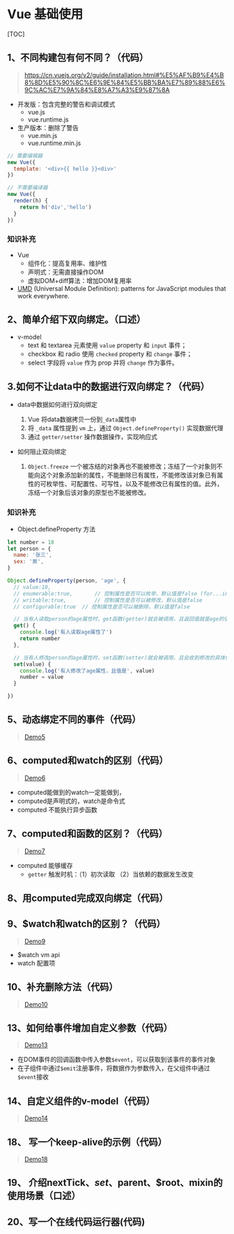# Vue 基础使用
[TOC]
## 1、不同构建包有何不同？（代码）
> https://cn.vuejs.org/v2/guide/installation.html#%E5%AF%B9%E4%B8%8D%E5%90%8C%E6%9E%84%E5%BB%BA%E7%89%88%E6%9C%AC%E7%9A%84%E8%A7%A3%E9%87%8A

- 开发版：包含完整的警告和调试模式
  - vue.js
  - vue.runtime.js
- 生产版本：删除了警告
  - vue.min.js
  - vue.runtime.min.js

```javaScript
// 需要编辑器
new Vue({
  template: '<div>{{ hello }}<div>'
})

// 不需要编译器
new Vue({
  render(h) {
    return h('div','hello')
  }
})
```

### 知识补充
- Vue 
  - 组件化：提高复用率、维护性
  - 声明式：无需直接操作DOM
  - 虚拟DOM+diff算法：增加DOM复用率
- [UMD](https://github.com/umdjs/umd) (Universal Module Definition): patterns for JavaScript modules that work everywhere.

## 2、简单介绍下双向绑定。（口述）
- v-model
  - text 和 textarea 元素使用 `value` property 和 `input` 事件；
  - checkbox 和 radio 使用 `checked` property 和 `change` 事件；
  - select 字段将 `value` 作为 prop 并将 `change` 作为事件。

## 3.如何不让data中的数据进行双向绑定？（代码）
- data中数据如何进行双向绑定
  1. Vue 将data数据拷贝一份到`_data`属性中
  2. 将 `_data` 属性提到 `vm` 上，通过 `Object.defineProperty()` 实现数据代理
  3. 通过 `getter/setter` 操作数据操作，实现响应式

- 如何阻止双向绑定
  1. `Object.freeze` 一个被冻结的对象再也不能被修改；冻结了一个对象则不能向这个对象添加新的属性，不能删除已有属性，不能修改该对象已有属性的可枚举性、可配置性、可写性，以及不能修改已有属性的值。此外，冻结一个对象后该对象的原型也不能被修改。

### 知识补充
- Object.defineProperty 方法
```javaScript
let number = 18
let person = {
  name: '张三',
  sex: '男',
}

Object.defineProperty(person, 'age', {
  // value:18,
  // enumerable:true,		// 控制属性是否可以枚举，默认值是false (for...in 或 Object.keys 方法)
  // writable:true,			// 控制属性是否可以被修改，默认值是false
  // configurable:true	// 控制属性是否可以被删除，默认值是false

  // 当有人读取person的age属性时，get函数(getter)就会被调用，且返回值就是age的值
  get() {
    console.log('有人读取age属性了')
    return number
  },

  // 当有人修改person的age属性时，set函数(setter)就会被调用，且会收到修改的具体值
  set(value) {
    console.log('有人修改了age属性，且值是', value)
    number = value
  }

})
```
## 5、动态绑定不同的事件（代码）
> [Demo5](Learning1-demo/demo05.html)

## 6、computed和watch的区别（代码）
> [Demo6](Learning1-demo/demo06.html)
- computed能做到的watch一定能做到，
- computed是声明式的，watch是命令式
- computed 不能执行异步函数

## 7、computed和函数的区别？（代码）
> [Demo7](Learning1-demo/demo07.html)
- computed 能够缓存
  - `getter` 触发时机：（1）初次读取 （2）当依赖的数据发生改变

## 8、用computed完成双向绑定（代码）


## 9、$watch和watch的区别？（代码）
> [Demo9](Learning1-demo/demo09.html)
- $watch vm api
- watch 配置项

## 10、补充删除方法（代码）
> [Demo10](https://codesandbox.io/s/veevalidate-components-element-ui-veevalidate-3-0-forked-i7p6xb?file=/src/App.vue)

## 13、如何给事件增加自定义参数（代码）
> [Demo13](Learning1-demo/demo13.html)
- 在DOM事件的回调函数中传入参数`$event`，可以获取到该事件的事件对象
- 在子组件中通过`$emit`注册事件，将数据作为参数传入，在父组件中通过`$event`接收

## 14、自定义组件的v-model（代码）
> [Demo14](Learning1-demo/demo14.html)

## 18、 写一个keep-alive的示例（代码）
> [Demo18](https://codesandbox.io/s/veevalidate-components-element-ui-veevalidate-3-0-forked-i7p6xb?file=/src/App.vue)

## 19、 介绍nextTick、$set、$parent、$root、mixin的使用场景（口述）

## 20、写一个在线代码运行器(代码)
